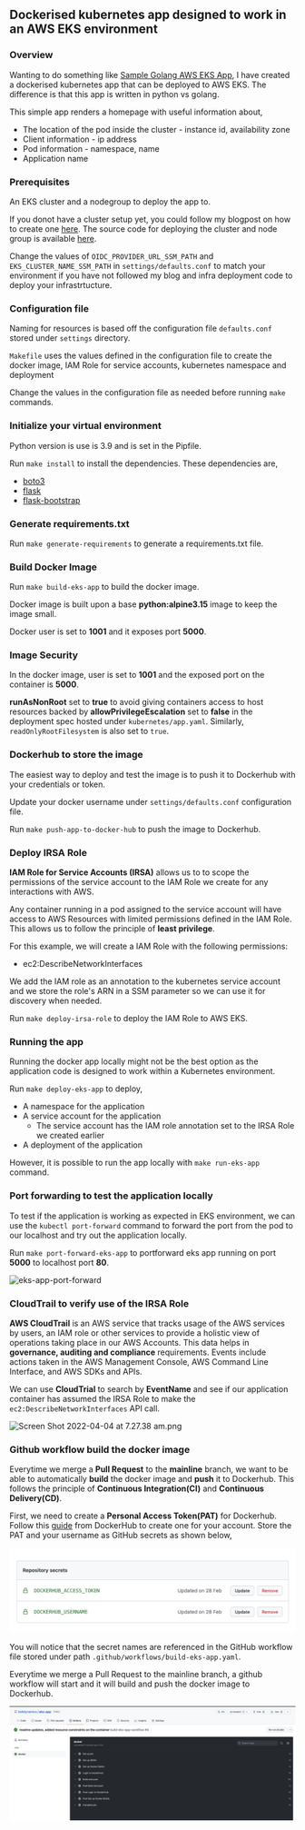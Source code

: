 ## Dockerised kubernetes app designed to work in an AWS EKS environment

### Overview

Wanting to do something like [Sample Golang AWS EKS App](https://github.com/aws-samples/amazon-eks-sample-http-service), I have created a dockerised kubernetes app that can be deployed to AWS EKS. The difference is that this app is written in python vs golang.

This simple app renders a homepage with useful information about,
* The location of the pod inside the cluster - instance id, availability zone
* Client information - ip address
* Pod information - namespace, name
* Application name

### Prerequisites

An EKS cluster and a nodegroup to deploy the app to.

If you donot have a cluster setup yet, you could follow my blogpost on how to create one [here](https://learnwithpras.xyz/infrastructure-as-code-iac-to-deploy-managed-eks-cluster-and-node-group-on-aws). The source code for deploying the cluster and node group is available [here](https://github.com/boltdynamics/eks-infra).

Change the values of `OIDC_PROVIDER_URL_SSM_PATH` and `EKS_CLUSTER_NAME_SSM_PATH` in `settings/defaults.conf` to match your environment if you have not followed my blog and infra deployment code to deploy your infrastrtucture.

### Configuration file

Naming for resources is based off the configuration file `defaults.conf` stored under `settings` directory.

`Makefile` uses the values defined in the configuration file to create the docker image, IAM Role for service accounts, kubernetes namespace and deployment

Change the values in the configuration file as needed before running `make` commands.

### Initialize your virtual environment

Python version is use is 3.9 and is set in the Pipfile.

Run `make install` to install the dependencies. These dependencies are,
* [boto3](https://boto3.amazonaws.com/v1/documentation/api/latest/index.html)
* [flask](https://flask.palletsprojects.com/en/2.1.x/)
* [flask-bootstrap](https://pythonhosted.org/Flask-Bootstrap/)

### Generate requirements.txt
Run `make generate-requirements` to generate a requirements.txt file.

### Build Docker Image
Run `make build-eks-app` to build the docker image.

Docker image is built upon a base **python:alpine3.15** image to keep the image small.

Docker user is set to **1001** and it exposes port **5000**.

### Image Security
In the docker image, user is set to **1001** and the exposed port on the container is **5000**.

**runAsNonRoot** set to **true** to avoid giving containers access to host resources backed by **allowPrivilegeEscalation** set to **false** in the deployment spec hosted under `kubernetes/app.yaml`. Similarly, `readOnlyRootFilesystem` is also set to `true`.

### Dockerhub to store the image

The easiest way to deploy and test the image is to push it to Dockerhub with your credentials or token.

Update your docker username under `settings/defaults.conf` configuration file.

Run `make push-app-to-docker-hub` to push the image to Dockerhub.

### Deploy IRSA Role

**IAM Role for Service Accounts (IRSA)** allows us to to scope the permissions of the service account to the IAM Role we create for any interactions with AWS.

Any container running in a pod assigned to the service account will have access to AWS Resources with limited permissions defined in the IAM Role. This allows us to follow the principle of **least privilege**.

For this example, we will create a IAM Role with the following permissions:
* ec2:DescribeNetworkInterfaces

We add the IAM role as an annotation to the kubernetes service account and we store the role's ARN in a SSM parameter so we can use it for discovery when needed.

Run `make deploy-irsa-role` to deploy the IAM Role to AWS EKS.

### Running the app

Running the docker app locally might not be the best option as the application code is designed to work within a Kubernetes environment.

Run `make deploy-eks-app` to deploy,
* A namespace for the application
* A service account for the application
    * The service account has the IAM role annotation set to the IRSA Role we created earlier
* A deployment of the application

However, it is possible to run the app locally with `make run-eks-app` command.

### Port forwarding to test the application locally

To test if the application is working as expected in EKS environment, we can use the `kubectl port-forward` command to forward the port from the pod to our localhost and try out the application locally.

Run `make port-forward-eks-app` to portforward eks app running on port **5000** to localhost port **80**.

![eks-app-port-forward](assets/eks-app.png)

### CloudTrail to verify use of the IRSA Role

**AWS CloudTrail** is an AWS service that tracks usage of the AWS services by users, an IAM role or other services to provide a holistic view of operations taking place in our AWS Accounts. This data helps in **governance, auditing and compliance** requirements. Events include actions taken in the AWS Management Console, AWS Command Line Interface, and AWS SDKs and APIs.

We can use **CloudTrial** to search by **EventName** and see if our application container has assumed the IRSA Role to make the `ec2:DescribeNetworkInterfaces` API call.

![Screen Shot 2022-04-04 at 7.27.38 am.png](https://cdn.hashnode.com/res/hashnode/image/upload/v1649021644625/UJwA_fsfg.png)

### Github workflow build the docker image

Everytime we merge a **Pull Request** to the **mainline** branch, we want to be able to automatically **build** the docker image and **push** it to Dockerhub. This follows the principle of **Continuous Integration(CI)** and **Continuous Delivery(CD)**.

First, we need to create a **Personal Access Token(PAT)** for Dockerhub. Follow this [guide](https://docs.docker.com/docker-hub/access-tokens/) from DockerHub to create one for your account. Store the PAT and your username as GitHub secrets as shown below,

![git-secrets](assets/git-secrets.png)

You will notice that the secret names are referenced in the GitHub workflow file stored under path `.github/workflows/build-eks-app.yaml`.

Everytime we merge a Pull Request to the mainline branch, a github workflow will start and it will build and push the docker image to Dockerhub.

![git-workflow](assets/git-workflow.png)
